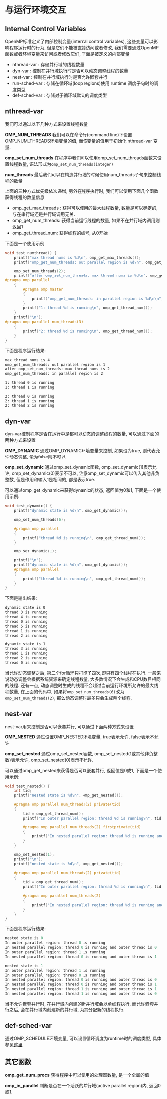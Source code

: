 # 与运行环境交互

<!-- toc -->

## Internal Control Variables
OpenMP标准定义了内部控制变量(internal control variables), 这些变量可以影响程序运行时的行为, 但是它们不能被直接访问或者修改, 我们需要通过OpenMP函数或者环境变量来访问或者修改它们, 下面是被定义的内部变量
* nthread-var : 存储并行域的线程数量
* dyn-var : 控制在并行域执行时是否可以动态调整线程的数量
* nest-var : 控制在并行域执行时是否允许嵌套并行
* run-sched-var : 存储在循环域(loop regions)使用 runtime 调度子句时的调度类型
* def-sched-var : 存储对于循环域默认的调度类型

<!-- more -->
## nthread-var
我们可以通过以下几种方式来设置线程数量  

__OMP_NUM_THREADS__
我们可以在命令行(command line)下设置OMP_NUM_THREADS环境变量的值, 而该变量的值用于初始化 nthread-var 变量.  

__omp_set_num_threads__
在程序中我们可以使用omp_set_num_threads函数来设置线程数量, 语法形式为`omp_set_num_threads(integer)`

__num_threads__
最后我们可以在构造并行域的时候使用num_threads子句来控制线程的数量

上面的三种方式优先级依次递增, 另外在程序执行时, 我们可以使用下面几个函数获得线程的数量信息
* omp_get_max_threads : 获得可以使用的最大线程数量, 数量是可以确定的, 与在串行域还是并行域调用无关.
* omp_get_num_threads: 获得当前运行线程的数量, 如果不在并行域内调用则返回1
* omp_get_thread_num: 获得线程的编号, 从0开始

下面是一个使用示例
```c
void test_numthread() {
    printf("max thread nums is %d\n", omp_get_max_threads());
    printf("omp_get_num_threads: out parallel region is %d\n", omp_get_num_threads());

    omp_set_num_threads(2);
    printf("after omp_set_num_threads: max thread nums is %d\n", omp_get_max_threads());
#pragma omp parallel
    {
        #pragma omp master
        {
            printf("omp_get_num_threads: in parallel region is %d\n\n", omp_get_num_threads());
        }
        printf("1: thread %d is running\n", omp_get_thread_num());
    }
    printf("\n");
#pragma omp parallel num_threads(3)
    {
        printf("2: thread %d is running\n", omp_get_thread_num());
    }
}
```
下面是程序运行结果:
```html
max thread nums is 4
omp_get_num_threads: out parallel region is 1
after omp_set_num_threads: max thread nums is 2
omp_get_num_threads: in parallel region is 2

1: thread 0 is running
1: thread 1 is running

2: thread 0 is running
2: thread 1 is running
2: thread 2 is running
```

## dyn-var
dyn-var控制程序是否在运行中是都可以动态的调整线程的数量, 可以通过下面的两种方式来设置

__OMP_DYNAMIC__
通过OMP_DYNAMIC环境变量来控制, 如果设为true, 则代表允许动态调整, 设为false则不可以

__omp_set_dynamic__
通过omp_set_dynamic函数, omp_set_dynamic(1)表示允许, omp_set_dynamic(0)表示不可以, 注意omp_set_dynamic可以传入其他非负整数, 但是作用和输入1是相同的, 都是表示true.

可以通过omp_get_dynamic来获得dynamic的状态, 返回值为0和1, 下面是一个使用示例:
```c
void test_dynamic() {
    printf("dynamic state is %d\n", omp_get_dynamic());

    omp_set_num_threads(6);

    #pragma omp parallel
    {
        printf("thread %d is running\n", omp_get_thread_num());
    }

    omp_set_dynamic(1);

    printf("\n");
    printf("dynamic state is %d\n", omp_get_dynamic());
    #pragma omp parallel
    {
        printf("thread %d is running\n", omp_get_thread_num());
    }
}
```
下面是输出结果:
```html
dynamic state is 0
thread 3 is running
thread 4 is running
thread 0 is running
thread 5 is running
thread 1 is running
thread 2 is running

dynamic state is 1
thread 3 is running
thread 1 is running
thread 2 is running
thread 0 is running
```
当允许动态调整之后, 第二个for循环只打印了四次,即只有四个线程在执行. 一般来说动态调整会根据系统资源来确定线程数量, 大多数情况下会生成和CPU数目相同的线程. 还有一点, 动态调整时生成的线程不会超过当前运行环境所允许的最大线程数量, 在上面的代码中, 如果将`omp_set_num_threads(6)`改为`omp_set_num_threads(2)`, 那么动态调整时最多只会生成两个线程.

## nest-var
nest-var用来控制是否可以嵌套并行, 可以通过下面两种方式来设置

__OMP_NESTED__
通过设置OMP_NESTED环境变量, true表示允许, false表示不允许

__omp_set_nested__
通过omp_set_nested函数, omp_set_nested(1或其他非负整数)表示允许, omp_set_nested(0)表示不允许.

可以通过omp_get_nested来获得是否可以嵌套并行, 返回值是0或1, 下面是一个使用示例:
```c
void test_nested() {
    int tid;
    printf("nested state is %d\n", omp_get_nested());

    #pragma omp parallel num_threads(2) private(tid)
    {
        tid = omp_get_thread_num();
        printf("In outer parallel region: thread %d is running\n", tid);

        #pragma omp parallel num_threads(2) firstprivate(tid)
        {
            printf("In nested parallel region: thread %d is running and outer thread is %d\n", omp_get_thread_num(), tid);
        }
    }

    omp_set_nested(1);
    printf("\n");
    printf("nested state is %d\n", omp_get_nested());

    #pragma omp parallel num_threads(2) private(tid)
    {
        tid = omp_get_thread_num();
        printf("In outer parallel region: thread %d is running\n", tid);

        #pragma omp parallel num_threads(2)
        {
            printf("In nested parallel region: thread %d is running and outer thread is %d\n", omp_get_thread_num(), tid);
        }
    }
}
```
下面是程序运行结果:
```c
nested state is 0
In outer parallel region: thread 0 is running
In nested parallel region: thread 0 is running and outer thread is 0
In outer parallel region: thread 1 is running
In nested parallel region: thread 0 is running and outer thread is 1

nested state is 1
In outer parallel region: thread 1 is running
In outer parallel region: thread 0 is running
In nested parallel region: thread 0 is running and outer thread is 0
In nested parallel region: thread 0 is running and outer thread is 1
In nested parallel region: thread 1 is running and outer thread is 1
In nested parallel region: thread 1 is running and outer thread is 0
```
当不允许嵌套并行时, 在并行域内创建的新并行域会以单线程执行, 而允许嵌套并行之后, 会在并行域内创建新的并行域, 为其分配新的线程执行.

## def-sched-var
通过OMP_SCHEDULE环境变量, 可以设置循环调度为runtime时的调度类型, 具体参见[这里](http://localhost:4000/2016/01/25/OpenMP%E5%AD%A6%E4%B9%A0%E7%AC%94%E8%AE%B0-%E7%BC%96%E8%AF%91%E6%8C%87%E4%BB%A4/#schedule)

## 其它函数
__omp_get_num_procs__
获得程序中可以使用的处理器数量, 是一个全局的值

__omp_in_parallel__
判断是否在一个活跃的并行域(active parallel region)内, 返回0或1.
